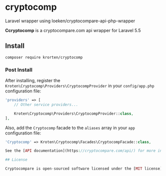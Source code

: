 # cryptocomp
Laravel wrapper using loeken/cryptocompare-api-php-wrapper

**Ccryptocomp** is a cryptocompare.com api wrapper for Laravel 5.5

## Install

    composer require krorten/cryptocomp

### Post Install
After installing, register the `Kroten\Cryptocomp\Providers\CryptocompProvider` in your `config/app.php` configuration file:

```php
'providers' => [
    // Other service providers...

    Kroten\Cryptocomp\Providers\CryptocompProvider::class,
],
```

Also, add the `Cryptocomp` facade to the `aliases` array in your `app` configuration file:

```php
'Cryptocomp' => Kroten\Cryptocomp\Facades\CryptocompFacade::class,    

See the [API documentation](https://cryptocompare.com/api/) for more information about the endpoints and responses.

## License

Cryptocompare is open-sourced software licensed under the [MIT license](http://opensource.org/licenses/MIT)